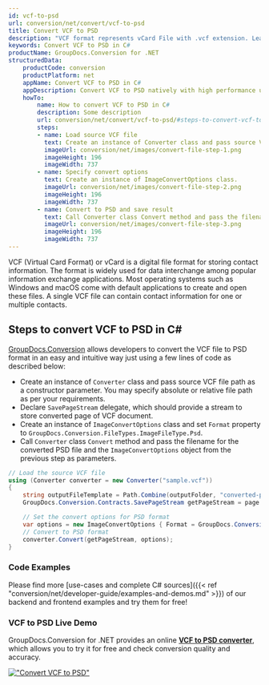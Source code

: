 ```yaml
---
id: vcf-to-psd
url: conversion/net/convert/vcf-to-psd
title: Convert VCF to PSD
description: "VCF format represents vCard File with .vcf extension. Learn how to convert VCF to PSD file programmatically in C# language using GroupDocs.Conversion for .NET library."
keywords: Convert VCF to PSD in C#
productName: GroupDocs.Conversion for .NET
structuredData:
    productCode: conversion
    productPlatform: net
    appName: Convert VCF to PSD in C#
    appDescription: Convert VCF to PSD natively with high performance using C# language and server side GroupDocs.Conversion for .NET APIs, without the use of any software like Microsoft or Open Office.
    howTo:
        name: How to convert VCF to PSD in C# 
        description: Some description
        url: conversion/net/convert/vcf-to-psd/#steps-to-convert-vcf-to-psd-in-c
        steps:
        - name: Load source VCF file 
          text: Create an instance of Converter class and pass source VCF file path as a constructor parameter. You may specify absolute or relative file path as per your requirements. 
          imageUrl: conversion/net/images/convert-file-step-1.png
          imageHeight: 196
          imageWidth: 737
        - name: Specify convert options 
          text: Create an instance of ImageConvertOptions class.
          imageUrl: conversion/net/images/convert-file-step-2.png
          imageHeight: 196
          imageWidth: 737
        - name: Convert to PSD and save result 
          text: Call Converter class Convert method and pass the filename for the converted HTML file and the ImageConvertOptions object from the previous step as parameters.
          imageUrl: conversion/net/images/convert-file-step-3.png
          imageHeight: 196
          imageWidth: 737
---
```


VCF (Virtual Card Format) or vCard is a digital file format for storing contact information. The format is widely used for data interchange among popular information exchange applications. Most operating systems such as Windows and macOS come with default applications to create and open these files. A single VCF file can contain contact information for one or multiple contacts.

## Steps to convert VCF to PSD in C#

[GroupDocs.Conversion](https://products.groupdocs.com/conversion/net) allows developers to convert the VCF file to PSD format in an easy and intuitive way just using a few lines of code as described below:

* Create an instance of `Converter` class and pass source VCF file path as a constructor parameter. You may specify absolute or relative file path as per your requirements. 
* Declare `SavePageStream` delegate, which should provide a stream to store converted page of VCF document.
* Create an instance of `ImageConvertOptions` class and set `Format` property to `GroupDocs.Conversion.FileTypes.ImageFileType.Psd`.
* Call `Converter` class `Convert` method and pass the filename for the converted PSD file and the `ImageConvertOptions` object from the previous step as parameters.

```csharp
// Load the source VCF file
using (Converter converter = new Converter("sample.vcf"))
{
    string outputFileTemplate = Path.Combine(outputFolder, "converted-page-{0}.psd");
    GroupDocs.Conversion.Contracts.SavePageStream getPageStream = page => new FileStream(string.Format(outputFileTemplate, page), FileMode.Create);

    // Set the convert options for PSD format
    var options = new ImageConvertOptions { Format = GroupDocs.Conversion.FileTypes.ImageFileType.Psd };   
    // Convert to PSD format
    converter.Convert(getPageStream, options);
}
```

### Code Examples

Please find more [use-cases and complete C# sources]({{< ref "conversion/net/developer-guide/examples-and-demos.md" >}}) of our backend and frontend examples and try them for free!

### VCF to PSD Live Demo

GroupDocs.Conversion for .NET provides an online [**VCF to PSD converter**](https://products.groupdocs.app/conversion/vcf-to-psd), which allows you to try it for free and check conversion quality and accuracy.

[!["Convert VCF to PSD"](conversion/net/images/convert-to-psd/convert-vcf-to-psd.png)](https://products.groupdocs.app/conversion/vcf-to-psd)